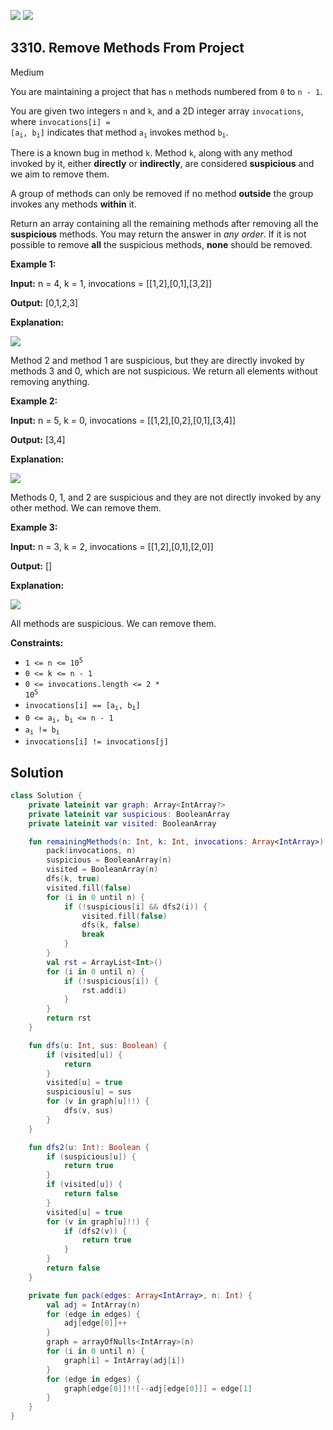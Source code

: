 [![](https://img.shields.io/github/stars/javadev/LeetCode-in-Kotlin?label=Stars&style=flat-square)](https://github.com/javadev/LeetCode-in-Kotlin)
[![](https://img.shields.io/github/forks/javadev/LeetCode-in-Kotlin?label=Fork%20me%20on%20GitHub%20&style=flat-square)](https://github.com/javadev/LeetCode-in-Kotlin/fork)

## 3310\. Remove Methods From Project

Medium

You are maintaining a project that has `n` methods numbered from `0` to `n - 1`.

You are given two integers `n` and `k`, and a 2D integer array `invocations`, where <code>invocations[i] = [a<sub>i</sub>, b<sub>i</sub>]</code> indicates that method <code>a<sub>i</sub></code> invokes method <code>b<sub>i</sub></code>.

There is a known bug in method `k`. Method `k`, along with any method invoked by it, either **directly** or **indirectly**, are considered **suspicious** and we aim to remove them.

A group of methods can only be removed if no method **outside** the group invokes any methods **within** it.

Return an array containing all the remaining methods after removing all the **suspicious** methods. You may return the answer in _any order_. If it is not possible to remove **all** the suspicious methods, **none** should be removed.

**Example 1:**

**Input:** n = 4, k = 1, invocations = \[\[1,2],[0,1],[3,2]]

**Output:** [0,1,2,3]

**Explanation:**

![](https://assets.leetcode.com/uploads/2024/07/18/graph-2.png)

Method 2 and method 1 are suspicious, but they are directly invoked by methods 3 and 0, which are not suspicious. We return all elements without removing anything.

**Example 2:**

**Input:** n = 5, k = 0, invocations = \[\[1,2],[0,2],[0,1],[3,4]]

**Output:** [3,4]

**Explanation:**

![](https://assets.leetcode.com/uploads/2024/07/18/graph-3.png)

Methods 0, 1, and 2 are suspicious and they are not directly invoked by any other method. We can remove them.

**Example 3:**

**Input:** n = 3, k = 2, invocations = \[\[1,2],[0,1],[2,0]]

**Output:** []

**Explanation:**

![](https://assets.leetcode.com/uploads/2024/07/20/graph.png)

All methods are suspicious. We can remove them.

**Constraints:**

*   <code>1 <= n <= 10<sup>5</sup></code>
*   `0 <= k <= n - 1`
*   <code>0 <= invocations.length <= 2 * 10<sup>5</sup></code>
*   <code>invocations[i] == [a<sub>i</sub>, b<sub>i</sub>]</code>
*   <code>0 <= a<sub>i</sub>, b<sub>i</sub> <= n - 1</code>
*   <code>a<sub>i</sub> != b<sub>i</sub></code>
*   `invocations[i] != invocations[j]`

## Solution

```kotlin
class Solution {
    private lateinit var graph: Array<IntArray?>
    private lateinit var suspicious: BooleanArray
    private lateinit var visited: BooleanArray

    fun remainingMethods(n: Int, k: Int, invocations: Array<IntArray>): List<Int> {
        pack(invocations, n)
        suspicious = BooleanArray(n)
        visited = BooleanArray(n)
        dfs(k, true)
        visited.fill(false)
        for (i in 0 until n) {
            if (!suspicious[i] && dfs2(i)) {
                visited.fill(false)
                dfs(k, false)
                break
            }
        }
        val rst = ArrayList<Int>()
        for (i in 0 until n) {
            if (!suspicious[i]) {
                rst.add(i)
            }
        }
        return rst
    }

    fun dfs(u: Int, sus: Boolean) {
        if (visited[u]) {
            return
        }
        visited[u] = true
        suspicious[u] = sus
        for (v in graph[u]!!) {
            dfs(v, sus)
        }
    }

    fun dfs2(u: Int): Boolean {
        if (suspicious[u]) {
            return true
        }
        if (visited[u]) {
            return false
        }
        visited[u] = true
        for (v in graph[u]!!) {
            if (dfs2(v)) {
                return true
            }
        }
        return false
    }

    private fun pack(edges: Array<IntArray>, n: Int) {
        val adj = IntArray(n)
        for (edge in edges) {
            adj[edge[0]]++
        }
        graph = arrayOfNulls<IntArray>(n)
        for (i in 0 until n) {
            graph[i] = IntArray(adj[i])
        }
        for (edge in edges) {
            graph[edge[0]]!![--adj[edge[0]]] = edge[1]
        }
    }
}
```
